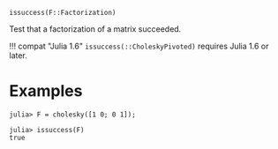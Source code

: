 ```
issuccess(F::Factorization)
```

Test that a factorization of a matrix succeeded.

!!! compat "Julia 1.6"
    `issuccess(::CholeskyPivoted)` requires Julia 1.6 or later.


# Examples

```jldoctest
julia> F = cholesky([1 0; 0 1]);

julia> issuccess(F)
true
```
